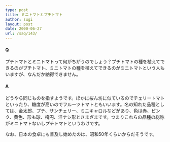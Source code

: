 ```yaml
---
type: post
title: ミニトマトとプチトマト
author: sugi
layout: post
date: 2000-06-27
url: /saq/143/
---
```

#### Q 

プチトマトとミニトマトって何がちがうのでしょう？プチトマトの種を植えてできるのがプチトマト、ミニトマトの種を植えてできるのがミニトマトという人もいますが、なんだか納得できません。

#### A 

どうやら同じものを指すようです。ほかに桜ん坊に似ているのでチェリートマトといったり、糖度が高いのでフルーツトマトともいいます。名の知れた品種としては、金太郎、プチ、サンチェリー、ミニキャロルなどがあり、色は赤、ピンク、黄色、形も球、楕円、洋ナシ形とさまざまです。つまりこれらの品種の総称がミニトマトないしプチトマトというわけです。

なお、日本の食卓にも普及し始めたのは、昭和50年くらいからだそうです。
